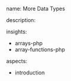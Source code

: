 name: More Data Types

description: 

insights:
  <!-- - compound-data-types-php -->
  <!-- - special-data-types-php -->
  - arrays-php
  - array-functions-php

aspects:
  - introduction
